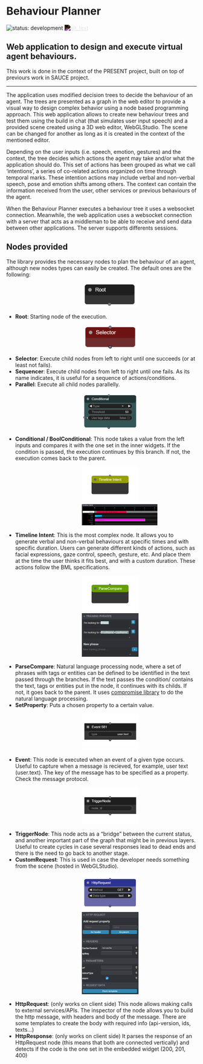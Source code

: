 # Behaviour Planner
![status: development](https://img.shields.io/badge/status-development-blue.svg) 
[<img alt="alt_text" width="20px" style="filter:invert(1)" src="imgs/github.png" />](https://github.com/upf-gti/Behaviour-planner)

Web application to design and execute virtual agent behaviours.
--
This work is done in the context of the PRESENT project, built on top of previours work in SAUCE project.

---

The application uses modified decision trees to decide the behaviour of an agent. The trees are presented as a graph in the web editor to provide a visual way to design complex behavior using a node based programming approach. This web application allows to create new behaviour trees and test them using the build in chat (that simulates user input speech) and a provided scene created using a 3D web editor, WebGLStudio. The scene can be changed for another as long as it is created in the context of the mentioned editor.

Depending on the user inputs (i.e. speech, emotion, gestures) and the context, the tree decides which actions the agent may take and/or what the application should do. This set of actions has been grouped as what we call ‘intentions’, a series of co-related actions organized on time through temporal marks. These intention actions may include verbal and non-verbal speech, pose and emotion shifts among others. The context can contain the information received from the user, other services or previous behaviours of the agent.

When the Behaviour Planner executes a behaviour tree it uses a websocket connection. Meanwhile, the web application uses a websocket connection with a server that acts as a middleman to be able to receive and send data between other applications. The server supports differents sessions.

## Nodes provided
The library provides the necessary nodes to plan the behaviour of an agent, although new nodes types can easily be created. The default ones are the following:

<img alt="alt_text" width="150px" style="padding-left:200px" src="https://github.com/upf-gti/Behaviour-planner/blob/dev/web-app/imgs/nodes/root.png" />

- **Root**: Starting node of the execution. 

<img alt="alt_text" width="150px" style="padding-left:200px" src="https://github.com/upf-gti/Behaviour-planner/blob/dev/web-app/imgs/nodes/selector.png" />

- **Selector**: Execute child nodes from left to right until one succeeds (or at least not fails).
- **Sequencer**: Execute child nodes from left to right until one fails. As its name indicates, it is useful for a sequence of actions/conditions.
- **Parallel**: Execute all child nodes parallelly.

<img alt="alt_text" width="150px" style="padding-left:200px" src="https://github.com/upf-gti/Behaviour-planner/blob/dev/web-app/imgs/nodes/conditional.png" />

- **Conditional / BoolConditional**: This node takes a value from the left inputs and compares it with the one set in the inner widgets. If the condition is passed, the execution continues by this branch. If not, the execution comes back to the parent. 

<img alt="alt_text" width="150px" style="padding-left:200px" src="https://github.com/upf-gti/Behaviour-planner/blob/dev/web-app/imgs/nodes/timeline_node.png" /> <img alt="alt_text" width="200px" style="padding-left:200px" src="https://github.com/upf-gti/Behaviour-planner/blob/dev/web-app/imgs/nodes/timeline.png" />

- **Timeline Intent**: This is the most complex node. It allows you to generate verbal and non-verbal behaviours at specific times and with specific duration. Users can generate different kinds of actions, such as facial expressions, gaze control, speech, gesture, etc. And place them at the time the user thinks it fits best, and with a custom duration. These actions follow the BML specifications.

<img alt="alt_text" width="150px" style="padding-left:200px" src="https://github.com/upf-gti/Behaviour-planner/blob/dev/web-app/imgs/nodes/parsecompare_node.png"/> <img alt="alt_text" width="150px" style="padding-left:200px" src="https://github.com/upf-gti/Behaviour-planner/blob/dev/web-app/imgs/nodes/parsecompare.png" />

- **ParseCompare**: Natural language processing node, where a set of phrases with tags or entities can be defined to be identified in the text passed through the branches. If the text passes the condition/ contains the text, tags or entities put in the node, it continues with its childs. If not, it goes back to the parent. It uses [compromise library](https://github.com/spencermountain/compromise/) to do the natural language processing.
- **SetProperty**: Puts a chosen property to a certain value.

<img alt="alt_text" width="150px" style="padding-left:200px" src="https://github.com/upf-gti/Behaviour-planner/blob/dev/web-app/imgs/nodes/event.png" />

- **Event**: This node is executed when an event of a given type occurs. Useful to capture when a message is recieved, for example, user text (user.text). The key of the message has to be specified as a property. Check the message protocol.

<img alt="alt_text" width="150px" style="padding-left:200px" src="https://github.com/upf-gti/Behaviour-planner/blob/dev/web-app/imgs/nodes/trigger.png" />

- **TriggerNode**: This node acts as a “bridge” between the current status, and another important part of the graph that might be in previous layers. Useful to create cycles in case several responses lead to dead ends and there is the need to go back to another stage. 
- **CustomRequest**: This is used in case the developer needs something from the scene (hosted in WebGLStudio). 

<img alt="alt_text" width="150px" style="padding-left:200px" src="https://github.com/upf-gti/Behaviour-planner/blob/dev/web-app/imgs/nodes/httprequest_node.png" /> 
<img alt="alt_text" width="150px" style="padding-left:200px" src="https://github.com/upf-gti/Behaviour-planner/blob/dev/web-app/imgs/nodes/httprequest.png" />

- **HttpRequest**: (only works on client side) This node allows making calls to external services/APIs. The inspector of the node allows you to build the http message, with headers and body of the message. There are some templates to create the body with required info (api-version, ids, texts…) 
- **HttpResponse**: (only works on client side) It parses the response of an HttpRequest node (this means that both are connected vertically) and detects if the code is the one set in the embedded widget (200, 201, 400)
